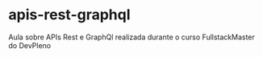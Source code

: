 # apis-rest-graphql
 Aula sobre APIs Rest e GraphQl realizada durante o curso FullstackMaster do DevPleno
